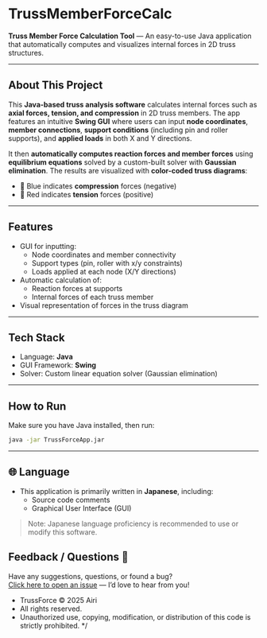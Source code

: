 # TrussMemberForceCalc

**Truss Member Force Calculation Tool** — An easy-to-use Java application that automatically computes and visualizes internal forces in 2D truss structures.

---

## About This Project

This **Java-based truss analysis software** calculates internal forces such as **axial forces, tension, and compression** in 2D truss members. The app features an intuitive **Swing GUI** where users can input **node coordinates**, **member connections**, **support conditions** (including pin and roller supports), and **applied loads** in both X and Y directions.

It then **automatically computes reaction forces and member forces** using **equilibrium equations** solved by a custom-built solver with **Gaussian elimination**. The results are visualized with **color-coded truss diagrams**:

- 🔵 Blue indicates **compression** forces (negative)
- 🔴 Red indicates **tension** forces (positive)

---

## Features

- GUI for inputting:
  - Node coordinates and member connectivity
  - Support types (pin, roller with x/y constraints)
  - Loads applied at each node (X/Y directions)
- Automatic calculation of:
  - Reaction forces at supports
  - Internal forces of each truss member
- Visual representation of forces in the truss diagram

---

## Tech Stack

- Language: **Java**
- GUI Framework: **Swing**
- Solver: Custom linear equation solver (Gaussian elimination)

---

## How to Run

Make sure you have Java installed, then run:

```bash
java -jar TrussForceApp.jar


```
---
## 🌐 Language

- This application is primarily written in **Japanese**, including:
  - Source code comments
  - Graphical User Interface (GUI)

> Note: Japanese language proficiency is recommended to use or modify this software.

## Feedback / Questions 💬  
Have any suggestions, questions, or found a bug?  
[Click here to open an issue](https://github.com/Airi20/Truss-Force-Calc/issues/new?title=Feedback&body=Feel+free+to+write+your+thoughts+below%21+%F0%9F%91%87) — I’d love to hear from you!

 * TrussForce © 2025 Airi
 * All rights reserved.
 * Unauthorized use, copying, modification, or distribution of this code is strictly prohibited.
 */
